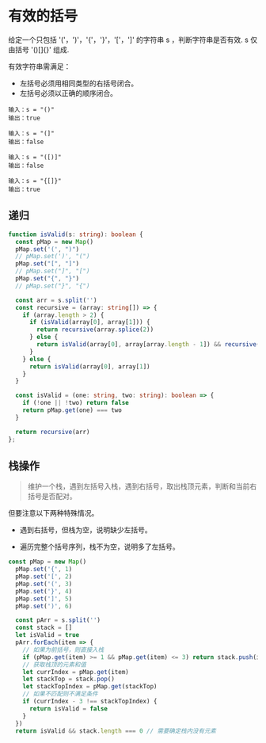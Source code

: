 # 有效的括号

给定一个只包括 '('，')'，'{'，'}'，'['，']' 的字符串 s ，判断字符串是否有效. s 仅由括号 '()[]{}' 组成.

有效字符串需满足：

- 左括号必须用相同类型的右括号闭合。
- 左括号必须以正确的顺序闭合。

```
输入：s = "()"
输出：true
```

```
输入：s = "(]"
输出：false
```

```
输入：s = "([)]"
输出：false
```

```
输入：s = "{[]}"
输出：true
```


## 递归
```typescript
function isValid(s: string): boolean {
  const pMap = new Map()
  pMap.set('(', ")")
  // pMap.set(')', "(")
  pMap.set("[", "]")
  // pMap.set("]", "[")
  pMap.set("{", "}")
  // pMap.set("}", "{")

  const arr = s.split('')
  const recursive = (array: string[]) => {
    if (array.length > 2) {
      if (isValid(array[0], array[1])) {
        return recursive(array.splice(2))
      } else {
        return isValid(array[0], array[array.length - 1]) && recursive(array.splice(1, array.length - 2))
      }
    } else {
      return isValid(array[0], array[1])
    }
  }

  const isValid = (one: string, two: string): boolean => {
    if (!one || !two) return false
    return pMap.get(one) === two
  }

  return recursive(arr)
};

```

## 栈操作

> 维护一个栈，遇到左括号入栈，遇到右括号，取出栈顶元素，判断和当前右括号是否配对。

但要注意以下两种特殊情况。

- 遇到右括号，但栈为空，说明缺少左括号。

- 遍历完整个括号序列，栈不为空，说明多了左括号。

```typescript
const pMap = new Map()
  pMap.set('{', 1)
  pMap.set('[', 2)
  pMap.set('(', 3)
  pMap.set('}', 4)
  pMap.set(']', 5)
  pMap.set(')', 6)

  const pArr = s.split('')
  const stack = []
  let isValid = true
  pArr.forEach(item => {
    // 如果为前括号，则直接入栈
    if (pMap.get(item) >= 1 && pMap.get(item) <= 3) return stack.push(item)
    // 获取栈顶的元素和值 
    let currIndex = pMap.get(item)
    let stackTop = stack.pop()
    let stackTopIndex = pMap.get(stackTop)
    // 如果不匹配则不满足条件
    if (currIndex - 3 !== stackTopIndex) {
      return isValid = false
    }
  })
  return isValid && stack.length === 0 // 需要确定栈内没有元素

```



